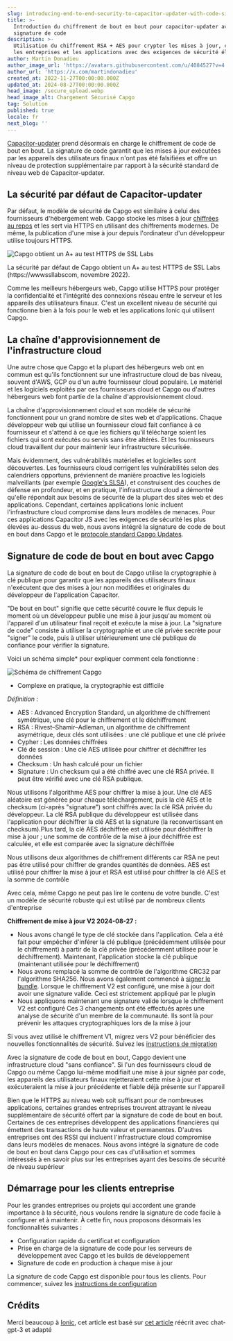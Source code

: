 ```yaml
---
slug: introducing-end-to-end-security-to-capacitor-updater-with-code-signing
title: >-
  Introduction du chiffrement de bout en bout pour capacitor-updater avec
  signature de code
description: >-
  Utilisation du chiffrement RSA + AES pour crypter les mises à jour, conçu pour
  les entreprises et les applications avec des exigences de sécurité élevées
author: Martin Donadieu
author_image_url: 'https://avatars.githubusercontent.com/u/4084527?v=4'
author_url: 'https://x.com/martindonadieu'
created_at: 2022-11-27T00:00:00.000Z
updated_at: 2024-08-27T00:00:00.000Z
head_image: /secure_upload.webp
head_image_alt: Chargement Sécurisé Capgo
tag: Solution
published: true
locale: fr
next_blog: ''
---
```


[Capacitor-updater](https://githubcom/Cap-go/capacitor-updater/) prend désormais en charge le chiffrement de code de bout en bout. La signature de code garantit que les mises à jour exécutées par les appareils des utilisateurs finaux n'ont pas été falsifiées et offre un niveau de protection supplémentaire par rapport à la sécurité standard de niveau web de Capacitor-updater.

## La sécurité par défaut de Capacitor-updater

Par défaut, le modèle de sécurité de Capgo est similaire à celui des fournisseurs d'hébergement web. Capgo stocke les mises à jour [chiffrées au repos](https://cloudgooglecom/docs/security/encryption/default-encryption/) et les sert via HTTPS en utilisant des chiffrements modernes. De même, la publication d'une mise à jour depuis l'ordinateur d'un développeur utilise toujours HTTPS.

![Capgo obtient un A+ au test HTTPS de SSL Labs](/ssllabs_reportwebp)

La sécurité par défaut de Capgo obtient un A+ au test HTTPS de SSL Labs (https://wwwssllabscom, novembre 2022).

Comme les meilleurs hébergeurs web, Capgo utilise HTTPS pour protéger la confidentialité et l'intégrité des connexions réseau entre le serveur et les appareils des utilisateurs finaux. C'est un excellent niveau de sécurité qui fonctionne bien à la fois pour le web et les applications Ionic qui utilisent Capgo.

## La chaîne d'approvisionnement de l'infrastructure cloud

Une autre chose que Capgo et la plupart des hébergeurs web ont en commun est qu'ils fonctionnent sur une infrastructure cloud de bas niveau, souvent d'AWS, GCP ou d'un autre fournisseur cloud populaire. Le matériel et les logiciels exploités par ces fournisseurs cloud et Capgo ou d'autres hébergeurs web font partie de la chaîne d'approvisionnement cloud.

La chaîne d'approvisionnement cloud et son modèle de sécurité fonctionnent pour un grand nombre de sites web et d'applications. Chaque développeur web qui utilise un fournisseur cloud fait confiance à ce fournisseur et s'attend à ce que les fichiers qu'il télécharge soient les fichiers qui sont exécutés ou servis sans être altérés. Et les fournisseurs cloud travaillent dur pour maintenir leur infrastructure sécurisée.

Mais évidemment, des vulnérabilités matérielles et logicielles sont découvertes. Les fournisseurs cloud corrigent les vulnérabilités selon des calendriers opportuns, préviennent de manière proactive les logiciels malveillants (par exemple [Google's SLSA](https://securitygoogleblogcom/2021/06/introducing-slsa-end-to-end-frameworkhtml/)), et construisent des couches de défense en profondeur, et en pratique, l'infrastructure cloud a démontré qu'elle répondait aux besoins de sécurité de la plupart des sites web et des applications. Cependant, certaines applications Ionic incluent l'infrastructure cloud compromise dans leurs modèles de menaces. Pour ces applications Capacitor JS avec les exigences de sécurité les plus élevées au-dessus du web, nous avons intégré la signature de code de bout en bout dans Capgo et le [protocole standard Capgo Updates](/docs/self-hosted/auto-update/update-endpoint/).

## Signature de code de bout en bout avec Capgo

La signature de code de bout en bout de Capgo utilise la cryptographie à clé publique pour garantir que les appareils des utilisateurs finaux n'exécutent que des mises à jour non modifiées et originales du développeur de l'application Capacitor.

"De bout en bout" signifie que cette sécurité couvre le flux depuis le moment où un développeur publie une mise à jour jusqu'au moment où l'appareil d'un utilisateur final reçoit et exécute la mise à jour. La "signature de code" consiste à utiliser la cryptographie et une clé privée secrète pour "signer" le code, puis à utiliser ultérieurement une clé publique de confiance pour vérifier la signature.

Voici un schéma simple* pour expliquer comment cela fonctionne :

![Schéma de chiffrement Capgo](/encryption_flowwebp)

* Complexe en pratique, la cryptographie est difficile

*Définition* :
- AES : Advanced Encryption Standard, un algorithme de chiffrement symétrique, une clé pour le chiffrement et le déchiffrement
- RSA : Rivest–Shamir–Adleman, un algorithme de chiffrement asymétrique, deux clés sont utilisées : une clé publique et une clé privée
- Cypher : Les données chiffrées
- Clé de session : Une clé AES utilisée pour chiffrer et déchiffrer les données
- Checksum : Un hash calculé pour un fichier
- Signature : Un checksum qui a été chiffré avec une clé RSA privée. Il peut être vérifié avec une clé RSA publique.

Nous utilisons l'algorithme AES pour chiffrer la mise à jour. Une clé AES aléatoire est générée pour chaque téléchargement, puis la clé AES et le checksum (ci-après "signature") sont chiffrés avec la clé RSA privée du développeur. La clé RSA publique du développeur est utilisée dans l'application pour déchiffrer la clé AES et la signature (la reconvertissant en checksum).Plus tard, la clé AES déchiffrée est utilisée pour déchiffrer la mise à jour ; une somme de contrôle de la mise à jour déchiffrée est calculée, et elle est comparée avec la signature déchiffrée

Nous utilisons deux algorithmes de chiffrement différents car RSA ne peut pas être utilisé pour chiffrer de grandes quantités de données. AES est utilisé pour chiffrer la mise à jour et RSA est utilisé pour chiffrer la clé AES et la somme de contrôle

Avec cela, même Capgo ne peut pas lire le contenu de votre bundle. C'est un modèle de sécurité robuste qui est utilisé par de nombreux clients d'entreprise

**Chiffrement de mise à jour V2 2024-08-27 :**
- Nous avons changé le type de clé stockée dans l'application. Cela a été fait pour empêcher d'inférer la clé publique (précédemment utilisée pour le chiffrement) à partir de la clé privée (précédemment utilisée pour le déchiffrement). Maintenant, l'application stocke la clé publique (maintenant utilisée pour le déchiffrement)
- Nous avons remplacé la somme de contrôle de l'algorithme CRC32 par l'algorithme SHA256. Nous avons également commencé à [signer le bundle](https://enwikipediaorg/wiki/RSA_(cryptosystem)#Signing_messages). Lorsque le chiffrement V2 est configuré, une mise à jour doit avoir une signature valide. Ceci est strictement appliqué par le plugin
- Nous appliquons maintenant une signature valide lorsque le chiffrement V2 est configuré
Ces 3 changements ont été effectués après une analyse de sécurité d'un membre de la communauté. Ils sont là pour prévenir les attaques cryptographiques lors de la mise à jour

Si vous avez utilisé le chiffrement V1, migrez vers V2 pour bénéficier des nouvelles fonctionnalités de sécurité. Suivez les [instructions de migration](/docs/cli/migrations/encryption/)

Avec la signature de code de bout en bout, Capgo devient une infrastructure cloud "sans confiance". Si l'un des fournisseurs cloud de Capgo ou même Capgo lui-même modifiait une mise à jour signée par code, les appareils des utilisateurs finaux rejetteraient cette mise à jour et exécuteraient la mise à jour précédente et fiable déjà présente sur l'appareil

Bien que le HTTPS au niveau web soit suffisant pour de nombreuses applications, certaines grandes entreprises trouvent attrayant le niveau supplémentaire de sécurité offert par la signature de code de bout en bout. Certaines de ces entreprises développent des applications financières qui émettent des transactions de haute valeur et permanentes. D'autres entreprises ont des RSSI qui incluent l'infrastructure cloud compromise dans leurs modèles de menaces. Nous avons intégré la signature de code de bout en bout dans Capgo pour ces cas d'utilisation et sommes intéressés à en savoir plus sur les entreprises ayant des besoins de sécurité de niveau supérieur

## Démarrage pour les clients entreprise

Pour les grandes entreprises ou projets qui accordent une grande importance à la sécurité, nous voulons rendre la signature de code facile à configurer et à maintenir. À cette fin, nous proposons désormais les fonctionnalités suivantes :

- Configuration rapide du certificat et configuration
- Prise en charge de la signature de code pour les serveurs de développement avec Capgo et les builds de développement
- Signature de code en production à chaque mise à jour

La signature de code Capgo est disponible pour tous les clients. Pour commencer, suivez les [instructions de configuration](/docs/cli/commands/#end-to-end-encryption-trustless)

## Crédits

Merci beaucoup à [Ionic](https://ioniccom/), cet article est basé sur [cet article](https://ionicio/blog/introducing-the-ionic-end-to-end-testing-reference-example/) réécrit avec chat-gpt-3 et adapté